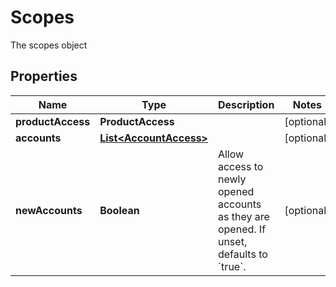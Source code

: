 

# Scopes

The scopes object

## Properties

| Name | Type | Description | Notes |
|------------ | ------------- | ------------- | -------------|
|**productAccess** | **ProductAccess** |  |  [optional] |
|**accounts** | [**List&lt;AccountAccess&gt;**](AccountAccess.md) |  |  [optional] |
|**newAccounts** | **Boolean** | Allow access to newly opened accounts as they are opened. If unset, defaults to &#x60;true&#x60;. |  [optional] |



